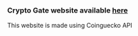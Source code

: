 ### Crypto Gate website available [here](https://crypto-gate.netlify.app/)

This website is made using Coinguecko API 
